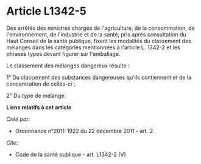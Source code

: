 # Article L1342-5

Des arrêtés des ministres chargés de l'agriculture, de la consommation, de l'environnement, de l'industrie et de la santé,
pris après consultation du Haut Conseil de la santé publique, fixent les modalités du classement des mélanges dans les
catégories mentionnées à l'article L. 1342-2 et les phrases types devant figurer sur l'emballage. 

Le classement des mélanges dangereux résulte : 

1° Du classement des substances dangereuses qu'ils contiennent et de la concentration de celles-ci ; 

2° Du type de mélange.

**Liens relatifs à cet article**

_Créé par_:

  - Ordonnance n°2011-1922 du 22 décembre 2011 - art. 2

_Cite_:

  - Code de la santé publique - art. L1342-2 (V)
